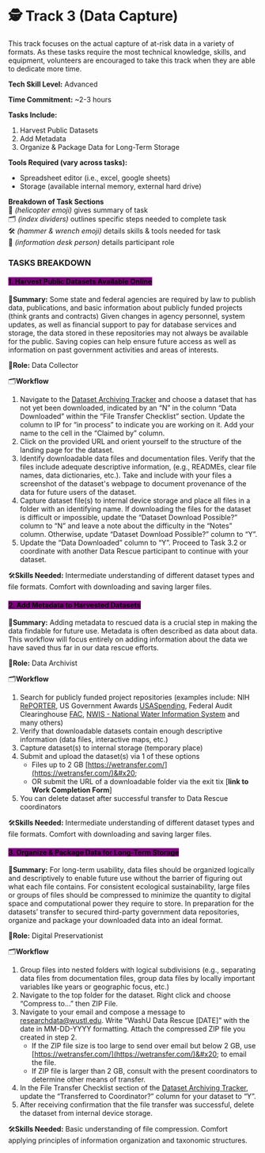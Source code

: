 # 🕵️ Track 3 (Data Capture)


This track focuses on the actual capture of at-risk data in a variety of formats. As these tasks require the most technical knowledge, skills, and equipment, volunteers are encouraged to take this track when they are able to dedicate more time.

**Tech Skill Level:** Advanced

**Time Commitment:** \~2-3 hours

**Tasks Include:**

1. Harvest Public Datasets
2. Add Metadata 
3. Organize & Package Data for Long-Term Storage

**Tools Required (vary across tasks):**

* Spreadsheet editor (i.e., excel, google sheets)
* Storage (available internal memory, external hard drive)


**Breakdown of Task Sections**\
🚁 _(helicopter emoji)_ gives summary of task\
🗂️ _(index dividers)_ outlines specific steps needed to complete task\
🛠️ _(hammer & wrench emoji)_ details skills & tools needed for task\
💁 _(information desk person)_ details participant role

### TASKS BREAKDOWN

#### <mark style="background-color:purple;">1. Harvest Public Datasets Available Online</mark>

🚁**Summary:** Some state and federal agencies are required by law to publish data, publications, and basic information about publicly funded projects (think grants and contracts) Given changes in agency personnel, system updates, as well as financial support to pay for database services and storage, the data stored in these repositories may not always be available for the public. Saving copies can help ensure future access as well as information on past government activities and areas of interests.

💁**Role:** Data Collector

🗂️**Workflow**

1.	Navigate to the [Dataset Archiving Tracker](https://wustl.box.com/s/qwnaoqn3em9fh6erp0k53m7wrqe1efo8) and choose a dataset that has not yet been downloaded, indicated by an “N” in the column “Data Downloaded” within the “File Transfer Checklist” section. Update the column to IP for “in process” to indicate you are working on it. Add your name to the cell in the “Claimed by” column.
2.	Click on the provided URL and orient yourself to the structure of the landing page for the dataset.
3.	Identify downloadable data files and documentation files. Verify that the files include adequate descriptive information, (e.g., READMEs, clear file names, data dictionaries, etc.). Take and include with your files a screenshot of the dataset's webpage to document provenance of the data for future users of the dataset. 
4.	Capture dataset file(s) to internal device storage and place all files in a folder with an identifying name. If downloading the files for the dataset is difficult or impossible, update the “Dataset Download Possible?” column to “N” and leave a note about the difficulty in the “Notes” column. Otherwise, update “Dataset Download Possible?” column to “Y”.
5.	Update the “Data Downloaded” column to “Y”. Proceed to Task 3.2 or coordinate with another Data Rescue participant to continue with your dataset.

🛠️**Skills Needed:** Intermediate understanding of different dataset types and file formats. Comfort with downloading and saving larger files.&#x20;

#### <mark style="background-color:purple;">2. Add Metadata to Harvested Datasets</mark>

🚁**Summary:** Adding metadata to rescued data is a crucial step in making the data findable for future use. Metadata is often described as data about data. This workflow will focus entirely on adding  information about the data we have saved thus far in our data rescue efforts. 

💁**Role:** Data Archivist

🗂️**Workflow**

1. Search for publicly funded project repositories (examples include: NIH [RePORTER](https://reporter.nih.gov/), US Government Awards [USASpending](https://www.usaspending.gov/search), Federal Audit Clearinghouse [FAC](https://app.fac.gov/dissemination/search/), [NWIS - National Water Information System](https://waterdata.usgs.gov/nwis?) and many others)
2. Verify that downloadable datasets contain enough descriptive information (data files, interactive maps, etc.)&#x20;
3. Capture dataset(s) to internal storage (temporary place)
4. Submit and upload the dataset(s) via 1 of these options
   * Files up to 2 GB [https://wetransfer.com/](https://wetransfer.com/)&#x20;
   * OR submit the URL of a downloadable folder via the exit tix [**link to Work Completion Form**]&#x20;
5. You can delete dataset after successful transfer to Data Rescue coordinators

🛠️**Skills Needed:** Intermediate understanding of different dataset types and file formats. Comfort with downloading and saving larger files.

#### <mark style="background-color:purple;">3. Organize & Package Data for Long-Term Storage</mark>

🚁**Summary:** For long-term usability, data files should be organized logically and descriptively to enable future use without the barrier of figuring out what each file contains. For consistent ecological sustainability, large files or groups of files should be compressed to minimize the quantity to digital space and computational power they require to store. In preparation for the datasets’ transfer to secured third-party government data repositories, organize and package your downloaded data into an ideal format.

💁**Role:** Digital Preservationist

🗂️**Workflow**

1.	Group files into nested folders with logical subdivisions (e.g., separating data files from documentation files, group data files by locally important variables like years or geographic focus, etc.)
2.	Navigate to the top folder for the dataset. Right click and choose “Compress to…” then ZIP File. 
3.	Navigate to your email and compose a message to researchdata@wustl.edu. Write “WashU Data Rescue [DATE]” with the date in MM-DD-YYYY formatting. Attach the compressed ZIP file you created in step 2.
       * If the ZIP file size is too large to send over email but below 2 GB, use [https://wetransfer.com/](https://wetransfer.com/)&#x20; to email the file.
       * If ZIP file is larger than 2 GB, consult with the present coordinators to determine other means of transfer. 
5.	In the File Transfer Checklist section of the [Dataset Archiving Tracker](https://wustl.box.com/s/qwnaoqn3em9fh6erp0k53m7wrqe1efo8), update the “Transferred to Coordinator?” column for your dataset to “Y”.
6.	After receiving confirmation that the file transfer was successful, delete the dataset from internal device storage.


🛠️**Skills Needed:** Basic understanding of file compression. Comfort applying principles of information organization and taxonomic structures.

